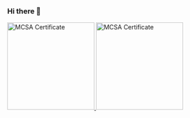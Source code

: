 ### Hi there 👋

<div>
	<a 
		href="https://www.credly.com/badges/8c4df249-b3ad-48c8-8640-ea6e12b8d560"
	>
		<img 
			 src="https://user-images.githubusercontent.com/34960418/205523950-f16ef739-e365-460e-8237-d6d558ec5baf.png" 
			 alt="MCSA Certificate" 
			 width="200"
		/>
	<a/>
	<a 
		href="https://softuni.bg/certificates/details/122857/7061e5d6"
	>
		<img 
			 src="https://user-images.githubusercontent.com/34960418/205524752-cbf52180-2a41-4a0a-be17-5419b28d3bd5.png" 
			 alt="MCSA Certificate" 
			 width="200"
		/>
	<a/>
</div>


<!--
**pirocorp/pirocorp** is a ✨ _special_ ✨ repository because its `README.md` (this file) appears on your GitHub profile.

Here are some ideas to get you started:

- 🔭 I’m currently working on ...
- 🌱 I’m currently learning ...
- 👯 I’m looking to collaborate on ...
- 🤔 I’m looking for help with ...
- 💬 Ask me about ...
- 📫 How to reach me: ...
- 😄 Pronouns: ...
- ⚡ Fun fact: ...
-->
